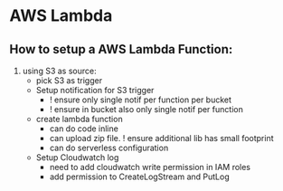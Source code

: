 # AWS Lambda

## How to setup a AWS Lambda Function:

1. using S3 as source:
   - pick S3 as trigger
   - Setup notification for S3 trigger
     - ! ensure only single notif per function per bucket
     - ! ensure in bucket also only single notif per function
   - create lambda function
     - can do code inline
     - can upload zip file. ! ensure additional lib has small footprint
     - can do serverless configuration
   - Setup Cloudwatch log
     - need to add cloudwatch write permission in IAM roles
     - add permission to CreateLogStream and PutLog

